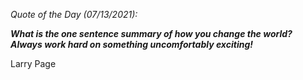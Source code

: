 *Quote of the Day (07/13/2021):*

_**What is the one sentence summary of how you change the world? Always work hard on something uncomfortably exciting!**_

Larry Page